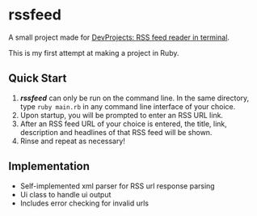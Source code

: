 # rssfeed
A small project made for [DevProjects: RSS feed reader in terminal](https://www.codementor.io/projects/tool/rss-feed-reader-in-terminal-atx32jp82q).

This is my first attempt at making a project in Ruby.

## Quick Start
1. ***rssfeed*** can only be run on the command line. In the same directory, type `ruby main.rb` in any command line interface of your choice.
2. Upon startup, you will be prompted to enter an RSS URL link.
3. After an RSS feed URL of your choice is entered, the title, link, description and headlines of that RSS feed will be shown.
4. Rinse and repeat as necessary!

## Implementation
* Self-implemented xml parser for RSS url response parsing
* Ui class to handle ui output
* Includes error checking for invalid urls